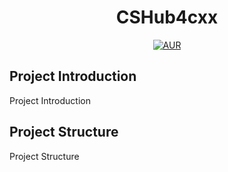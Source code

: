 <h1 style="text-align: center">CSHub4cxx</h1>
<div style="text-align: center">

  [![AUR](https://img.shields.io/badge/license-Apache%20License%202.0-blue.svg)](https://github.com/raymond-ley/cshub4j/blob/master/LICENSE)

</div>

## Project Introduction

Project Introduction

## Project Structure

Project Structure
